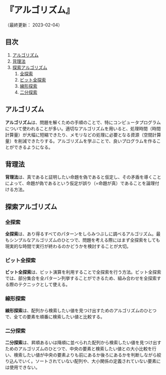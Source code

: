 # 『アルゴリズム』

（最終更新： 2023-02-04）


## 目次

1. [アルゴリズム](#アルゴリズム)
1. [背理法](#背理法)
1. [探索アルゴリズム](#探索アルゴリズム)
	1. [全探索](#全探索)
	1. [ビット全探索](#ビット全探索)
	1. [線形探索](#線形探索)
	1. [二分探索](#二分探索)


## アルゴリズム

**アルゴリズム**は、問題を解くための手順のことで、特にコンピュータプログラムについて使われることが多い。適切なアルゴリズムを用いると、処理時間（時間計算量）が大幅に短縮できたり、メモリなどの処理に必要となる資源（空間計算量）を削減できたりする。アルゴリズムを学ぶことで、良いプログラムを作ることができるようになる。


## 背理法

**背理法**は、真であると証明したい命題を偽であると仮定し、その矛盾を導くことによって、命題が偽であるという仮定が誤り（=命題が真）であることを論理付ける方法。


## 探索アルゴリズム

### 全探索

**全探索**は、あり得るすべてのパターンをしらみつぶしに調べるアルゴリズム。最もシンプルなアルゴリズムのひとつで、問題を考える際にはまず全探索をしても現実的な時間で実行が終わるのかどうかを検討することが大切。

### ビット全探索

**ビット全探索**は、ビット演算を利用することで全探索を行う方法。ビット全探索では、部分集合を全パターン列挙することができるため、組み合わせを全探索する際のテクニックとして使える。

### 線形探索

**線形探索**は、配列から検索したい値を見つけ出すためのアルゴリズムのひとつで、全ての要素を順番に検索したい値と比較する。

### 二分探索

**二分探索**は、昇順あるいは降順に並べられた配列から検索したい値を見つけ出すためのアルゴリズムのひとつで、中央の要素と検索したい値との大小比較を行い、検索したい値が中央の要素よりも前にあるか後ろにあるかを判断しながら絞り込んでいく。ソートされていない配列や、大小関係の定義されていない要素には使用できない。
